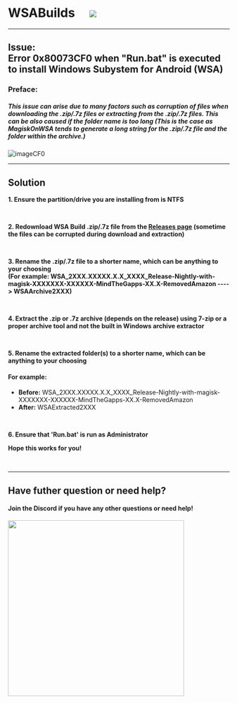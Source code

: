 # WSABuilds &nbsp; &nbsp; <img src="https://img.shields.io/github/downloads/MustardChef/WSABuilds/total?label=Total%20Downloads&style=for-the-badge"/> &nbsp; 

---
## Issue: </br> Error 0x80073CF0 when "Run.bat" is executed to install Windows Subystem for Android (WSA)
### Preface:
##### This issue can arise due to many factors such as corruption of files when downloading the .zip/.7z files or extracting from the .zip/.7z files. This can be also caused if the folder name is too long (This is the case as MagiskOnWSA tends to generate a long string for the .zip/.7z file and the folder within the archive.)

![imageCF0](https://user-images.githubusercontent.com/68516357/232593575-20db5482-a0e3-472d-875c-37d248ccfca2.png)


---
## Solution

**1. Ensure the partition/drive you are installing from is NTFS**

<br />

**2. Redownload WSA Build .zip/.7z file from the [Releases page](https://github.com/MustardChef/WSABuilds/releases) (sometime the files can be corrupted during download and extraction)**

<br />

**3. Rename the .zip/.7z  file to a shorter name, which can be anything to your choosing </br> (For example: WSA_2XXX.XXXXX.X.X_XXXX_Release-Nightly-with-magisk-XXXXXXX-XXXXXX-MindTheGapps-XX.X-RemovedAmazon ----> WSAArchive2XXX)**

<br />

**4. Extract the .zip or .7z archive (depends on the release) using 7-zip or a proper archive tool and not the built in Windows archive extractor** 

<br />

**5. Rename the extracted folder(s) to a shorter name, which can be anything to your choosing** 

#### For example: 
- **Before:** WSA_2XXX.XXXXX.X.X_XXXX_Release-Nightly-with-magisk-XXXXXXX-XXXXXX-MindTheGapps-XX.X-RemovedAmazon
- **After:** WSAExtracted2XXX

<br />

**6. Ensure that 'Run.bat' is run as Administrator**

**Hope this works for you!**



<br />

---

## Have futher question or need help?

#### Join the Discord if you have any other questions or need help!

[<img src="https://invidget.switchblade.xyz/2thee7zzHZ" style="width: 400px;"/>](https://discord.gg/2thee7zzHZ)


